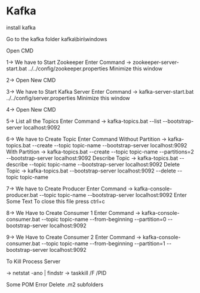 # Kafka

install kafka

Go to the kafka folder kafka\bin\windows

Open CMD

1-> We have to Start Zookeeper
  Enter Command 
    -> zookeeper-server-start.bat ../../config/zookeeper.properties
  Minimize this window
  
2-> Open New CMD

3-> We have to Start Kafka Server
  Enter Command 
    -> kafka-server-start.bat ../../config/server.properties
  Minimize this window
  
4-> Open New CMD

5-> List all the Topics
  Enter Command 
  -> kafka-topics.bat --list --bootstrap-server localhost:9092

6-> We have to Create Topic
  Enter Command
      Without Partition
    -> kafka-topics.bat --create --topic topic-name  --bootstrap-server localhost:9092 
      With Partition
    -> kafka-topics.bat --create --topic topic-name --partitions=2 --bootstrap-server localhost:9092
  Describe Topic
    -> kafka-topics.bat --describe --topic topic-name --bootstrap-server localhost:9092
  Delete Topic
    -> kafka-topics.bat --bootstrap-server localhost:9092 --delete --topic topic-name

7-> We have to Create Producer
  Enter Command 
    -> kafka-console-producer.bat --topic topic-name --bootstrap-server localhost:9092
  Enter Some Text
  To close this file press ctrl+c
  
8-> We Have to Create Consumer 1
  Enter Command 
  -> kafka-console-consumer.bat --topic topic-name --from-beginning --partition=0 --bootstrap-server localhost:9092
  
9-> We Have to Create Consumer 2
  Enter Command 
  -> kafka-console-consumer.bat --topic topic-name --from-beginning --partition=1 --bootstrap-server localhost:9092


To Kill Process Server
  
  -> netstat -ano | findstr
  -> taskkill /F /PID

Some POM Error Delete .m2 subfolders
